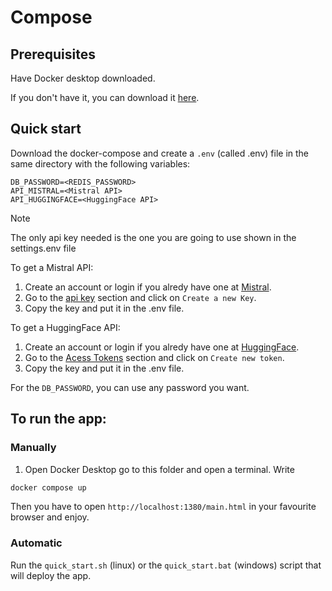 # Compose
## Prerequisites
Have Docker desktop downloaded.

If you don't have it, you can download it [here](https://docs.docker.com/get-started/introduction/get-docker-desktop/).

## Quick start
Download the docker-compose and create a `.env` (called .env) file in the same directory with the following variables:
```env
DB_PASSWORD=<REDIS_PASSWORD>
API_MISTRAL=<Mistral API>
API_HUGGINGFACE=<HuggingFace API>
```
> [!NOTE] 
> The only api key needed is the one you are going to use shown in the settings.env file

To get a Mistral API:
1. Create an account or login if you alredy have one at [Mistral](https://auth.mistral.ai/ui/login).
2. Go to the [api key](https://console.mistral.ai/api-keys) section and click on `Create a new Key`.
3. Copy the key and put it in the .env file.

To get a HuggingFace API:
1. Create an account or login if you alredy have one at [HuggingFace](https://huggingface.co/login).
2. Go to the [Acess Tokens](https://huggingface.co/settings/tokens) section and click on `Create new token`.
3. Copy the key and put it in the .env file.

For the `DB_PASSWORD`, you can use any password you want.

## To run the app:
### Manually 
1. Open Docker Desktop go to this folder and open a terminal. Write
```bash
docker compose up
```
Then you have to open `http://localhost:1380/main.html` in your favourite browser and enjoy.

### Automatic
Run the `quick_start.sh` (linux) or the `quick_start.bat` (windows) script that will deploy the app.
